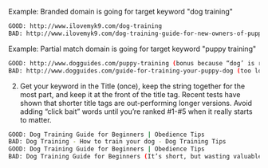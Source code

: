 Example: Branded domain is going for target keyword "dog training"
```sh
GOOD: http://www.ilovemyk9.com/dog-training
BAD: http://www.ilovemyk9.com/dog-training-guide-for-new-owners-of-puppies
```
Example: Partial match domain is going for target keyword "puppy training"
```sh
GOOD: http://www.dogguides.com/puppy-training (bonus because “dog’ is related to the word puppy)
BAD: http://www.dogguides.com/guide-for-training-your-puppy-dog (too long and "dog" is used twice)
```
2. Get your keyword in the Title (once), keep the string together for the most part, and keep it at the front of
the title tag.
Recent tests have shown that shorter title tags are out-performing longer versions. Avoid adding “click
bait” words until you’re ranked #1-#5 when it really starts to matter.
```sh
GOOD: Dog Training Guide for Beginners | Obedience Tips
BAD: Dog Training - How to train your dog - Dog Training Tips
GOOD: Dog Training Guide for Beginners | Obedience Tips
BAD: Dog Training Guide for Beginners (It’s short, but wasting valuable optimization real estate)
```
